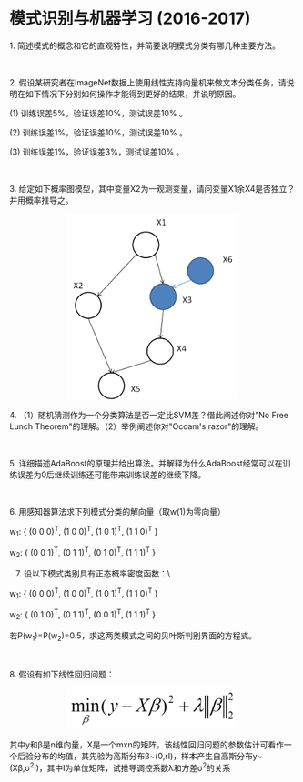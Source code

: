 # 模式识别与机器学习 (2016-2017)

<p align="left">1. 简述模式的概念和它的直观特性，并简要说明模式分类有哪几种主要方法。</p>

` `


<p align="left">2. 假设某研究者在ImageNet数据上使用线性支持向量机来做文本分类任务，请说明在如下情况下分别如何操作才能得到更好的结果，并说明原因。</p>

(1) 训练误差5%，验证误差10%，测试误差10% 。

(2) 训练误差1%，验证误差10%，测试误差10% 。

(3) 训练误差1%，验证误差3%，测试误差10% 。

` `

<p align="left">3. 给定如下概率图模型，其中变量X2为一观测变量，请问变量X1余X4是否独立？并用概率推导之。</p>

<p align="center"><img src=./picture/ML-test-3.png width=300 /></p>

<p align="left">4. （1）随机猜测作为一个分类算法是否一定比SVM差？借此阐述你对"No Free Lunch Theorem"的理解。（2）举例阐述你对"Occam's razor"的理解。</p>

` `

<p align="left">5. 详细描述AdaBoost的原理并给出算法。并解释为什么AdaBoost经常可以在训练误差为0后继续训练还可能带来训练误差的继续下降。</p>

` `

<p align="left">6. 用感知器算法求下列模式分类的解向量（取w(1)为零向量）</p>
  
  w<sub>1</sub>: { (0 0 0)<sup>T</sup>, (1 0 0)<sup>T</sup>, (1 0 1)<sup>T</sup>, (1 1 0)<sup>T</sup> }
  
  w<sub>2</sub>: { (0 0 1)<sup>T</sup>, (0 1 1)<sup>T</sup>, (0 1 0)<sup>T</sup>, (1 1 1)<sup>T</sup> }

` `
7\. 设以下模式类别具有正态概率密度函数：\
  
  w<sub>1</sub>: { (0 0 0)<sup>T</sup>, (1 0 0)<sup>T</sup>, (1 0 1)<sup>T</sup>, (1 1 0)<sup>T</sup> }
  
  w<sub>2</sub>: { (0 1 0)<sup>T</sup>, (0 1 1)<sup>T</sup>, (0 0 1)<sup>T</sup>, (1 1 1)<sup>T</sup> }
  
  若P(w<sub>1</sub>)=P(w<sub>2</sub>)=0.5，求这两类模式之间的贝叶斯判别界面的方程式。
  
  ` `
  
8\. 假设有如下线性回归问题：

<p align="center"><img src=./picture/ML-test-8.png width=300 /></p>

其中y和β是n维向量，X是一个mxn的矩阵，该线性回归问题的参数估计可看作一个后验分布的均值，其先验为高斯分布β~(0,rI)，样本产生自高斯分布y~(Xβ,σ<sup>2</sup>I)，其中I为单位矩阵，试推导调控系数λ和方差σ<sup>2</sup>的关系
